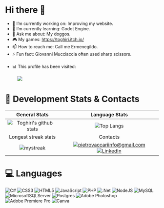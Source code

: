 # Hi there 👋

- 🔭 I’m currently working on: Improving my website.
- 🌱 I’m currently learning: Godot Engine.
- 💬 Ask me about: My doggos.
- 🎮 My games: https://toghiri.itch.io/
- 📫 How to reach me: Call me Ermenegildo.
- ⚡ Fun fact: Giovanni Mucciaccia often used sharp scissors.<br>&nbsp;
- 📊 This profile has been visited:<br><br>
  &nbsp;&nbsp;&nbsp;&nbsp;![](https://komarev.com/ghpvc/?username=Toghiri&style=for-the-badge&label=VIEWS)


# 🔭 Development Stats & Contacts

General Stats             |  Language Stats
:-------------------------:|:-------------------------:
![Toghiri's github stats](https://github-readme-stats.vercel.app/api?username=Toghiri&count_private=false&show_icons=true&theme=tokyonight)  |  ![Top Langs](https://github-readme-stats.vercel.app/api/top-langs/?username=Toghiri&langs_count=15&theme=tokyonight&layout=compact)
Longest streak stats             |  Contacts
<img src="https://github-readme-streak-stats.herokuapp.com/?user=Toghiri&theme=tokyonight" alt="mystreak"/>| <a href="mailto:pietrovaccariinfo@gmail.com">![pietrovaccariinfo@gmail.com](https://img.shields.io/badge/Gmail-D14836?style=for-the-badge&logo=gmail&logoColor=white)</a>   <a href="https://www.linkedin.com/in/pietro-vaccari-2361001bb/">![LinkedIn](https://img.shields.io/badge/LinkedIn-0077B5?style=for-the-badge&logo=linkedin&logoColor=white)</a>



# 💻 Languages

![C#](https://img.shields.io/badge/c%23-%23239120.svg?style=for-the-badge&logo=c-sharp&logoColor=white) ![CSS3](https://img.shields.io/badge/css3-%231572B6.svg?style=for-the-badge&logo=css3&logoColor=white) ![HTML5](https://img.shields.io/badge/html5-%23E34F26.svg?style=for-the-badge&logo=html5&logoColor=white) ![JavaScript](https://img.shields.io/badge/javascript-%23323330.svg?style=for-the-badge&logo=javascript&logoColor=%23F7DF1E) ![PHP](https://img.shields.io/badge/php-%23777BB4.svg?style=for-the-badge&logo=php&logoColor=white) ![.Net](https://img.shields.io/badge/.NET-5C2D91?style=for-the-badge&logo=.net&logoColor=white) ![NodeJS](https://img.shields.io/badge/node.js-6DA55F?style=for-the-badge&logo=node.js&logoColor=white) ![MySQL](https://img.shields.io/badge/mysql-%2300f.svg?style=for-the-badge&logo=mysql&logoColor=white) ![MicrosoftSQLServer](https://img.shields.io/badge/Microsoft%20SQL%20Sever-CC2927?style=for-the-badge&logo=microsoft%20sql%20server&logoColor=white) ![Postgres](https://img.shields.io/badge/postgres-%23316192.svg?style=for-the-badge&logo=postgresql&logoColor=white) ![Adobe Photoshop](https://img.shields.io/badge/adobephotoshop-%2331A8FF.svg?style=for-the-badge&logo=adobephotoshop&logoColor=white) ![Adobe Premiere Pro](https://img.shields.io/badge/Adobe%20Premiere%20Pro-9999FF.svg?style=for-the-badge&logo=Adobe%20Premiere%20Pro&logoColor=white) ![Canva](https://img.shields.io/badge/Canva-%2300C4CC.svg?style=for-the-badge&logo=Canva&logoColor=white)
